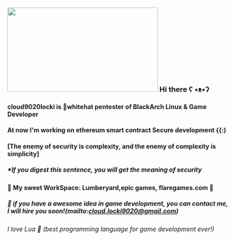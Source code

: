 ### <img src="https://splianel.sirv.com/maxresdefault.jpg" width="341" height="192" alt="" /> Hi there ʕ •ᴥ•ʔ
#### cloud9020locki is 🎩whitehat pentester of BlackArch Linux & Game Developer
#### At now I'm working on ethereum smart contract Secure development {{:)

#### [The enemy of security is complexity, and the enemy of complexity is simplicity] 
##### *If you digest this sentence, you will get the meaning of security

#### 🍳 My sweet WorkSpace: Lumberyard,epic games, flaregames.com 🍳
##### 🍪 if you have a awesome idea in game development, you can contact me, I will hire you soon!(mailto:cloud.locki9020@gmail.com)
###### I love Lua 🍕 (best programming language for game development ever!)







